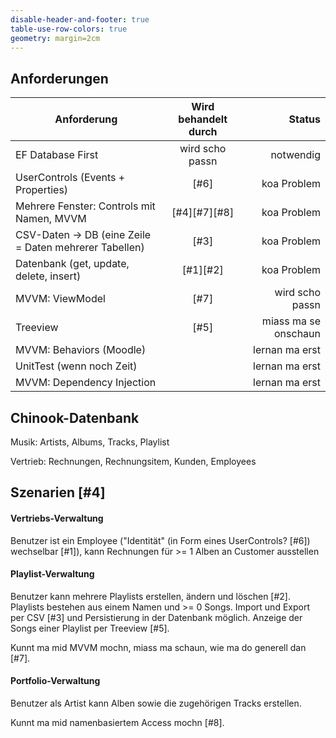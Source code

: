 ```yaml
---
disable-header-and-footer: true
table-use-row-colors: true
geometry: margin=2cm
---
```


## Anforderungen

| Anforderung                                            | Wird behandelt durch |               Status |
| ------------------------------------------------------ | :------------------: | -------------------: |
| EF Database First                                      |    wird scho passn   |            notwendig |
| UserControls (Events + Properties)                     |         [#6]         |          koa Problem |
| Mehrere Fenster: Controls mit Namen, MVVM              |     [#4][#7][#8]     |          koa Problem |
| CSV-Daten -> DB (eine Zeile = Daten mehrerer Tabellen) |         [#3]         |          koa Problem |
| Datenbank (get, update, delete, insert)                |       [#1][#2]       |          koa Problem |
| MVVM: ViewModel                                        |         [#7]         |      wird scho passn |
| Treeview                                               |         [#5]         | miass ma se onschaun |
| MVVM: Behaviors (Moodle)                               |                      |       lernan ma erst |
| UnitTest (wenn noch Zeit)                              |                      |       lernan ma erst |
| MVVM: Dependency Injection                             |                      |       lernan ma erst |

## Chinook-Datenbank

Musik: Artists, Albums, Tracks, Playlist

Vertrieb: Rechnungen, Rechnungsitem, Kunden, Employees

## Szenarien [#4]

#### Vertriebs-Verwaltung

Benutzer ist ein Employee ("Identität" (in Form eines UserControls? [#6]) wechselbar [#1]), kann Rechnungen für >= 1 Alben an Customer ausstellen

#### Playlist-Verwaltung

Benutzer kann mehrere Playlists erstellen, ändern und löschen [#2]. Playlists bestehen aus einem Namen und >= 0 Songs. Import und Export per CSV [#3] und Persistierung in der Datenbank möglich. Anzeige der Songs einer Playlist per Treeview [#5].

Kunnt ma mid MVVM mochn, miass ma schaun, wie ma do generell dan [#7].

#### Portfolio-Verwaltung

Benutzer als Artist kann Alben sowie die zugehörigen Tracks erstellen.

Kunnt ma mid namenbasiertem Access mochn [#8].
